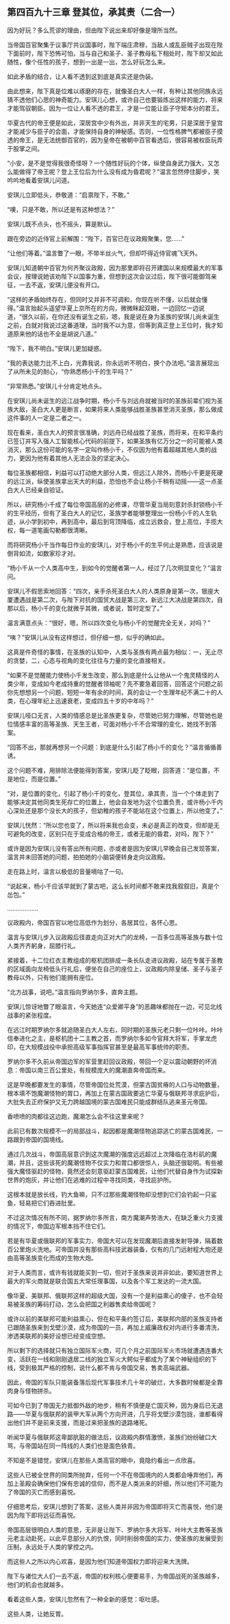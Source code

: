## 第四百九十三章 登其位，承其责（二合一）
因为好玩？多么荒谬的理由，但由陛下说出来却好像是理所当然。

当帝国百官聚集于议事厅共议国事时，陛下端庄肃穆，当敌人或乱臣贼子出现在陛下面前时，陛下恐怖可怕，当与自己和圣子、圣子教母私下相处时，陛下却又如此随性，像个任性的孩子，想到一出是一出，怎么好玩怎么来。

如此矛盾的结合，让人看不透到这到底是真实还是伪装。

由此想来，陛下真是位难以琢磨的存在，就像圣白大人一样，有种让其他同族永远猜不透他们心思的神奇能力。安琪儿心想，或许自己也要锻炼出这样的能力，将来才能驾驭朝臣。因为一位让人看不透的君王，才是一位能让臣子守矩本分的君王。

华夏古代的帝王便是如此，深居宫中少有外出，并非天生的宅男，只是深居于皇宫才能减少与臣子的会面，才能保持自身的神秘感。否则，一位性格脾气都被臣子摸透的帝王，是无法统御百官的，因为皇帝在被朝中百官看透后，很容易被权臣玩弄于股掌之间。

“小安，是不是觉得我很奇怪呀？一个随性好玩的个体，纵使自身武力强大，又怎么能做得了帝王呢？登上王位后为什么没有成为昏君呢？”温言忽然停住脚步，笑吟吟地看着安琪儿问道。

安琪儿立即低头，恭敬道：“启禀陛下，不敢。”

“噢，只是不敢，所以还是有这种想法？”

安琪儿既不点头，也不摇头，算是默认。

跟在旁边的近侍官上前解围：“陛下，百官已在议政殿聚集，您……”

“让他们等着。”温言瞥了一眼，不带半丝火气，但却吓得近侍官魂飞天外。

安琪儿知道朝中百官为何齐聚议政殿，因为那里即将召开建国以来规模最大的军事会议，按理说她该劝陛下以国事为重，但想到这次会议过后，陛下很可能御驾亲征，一去不返，安琪儿便没有开口。

“这样的矛盾始终存在，但同时又并非不可调和，你现在听不懂，以后就会懂得。”温言抬起头遥望华夏上京所在的方向，微微眯起双眼，一边回忆一边说道，“很久以前，在你还没有诞生之前，嗯，我是说在身为圣族的安琪儿尚未诞生之前，白就对我说过这番道理，当时我不以为意，但等到真正登上王位时，我才知道原来他的话也不全是胡说八道。”

“陛下，我不明白。”安琪儿更加疑惑。

“我的表达能力比不上白，光靠我说，你永远听不明白，换个办法吧。”温言展现出了从所未见的耐心，“你熟悉杨小千的生平吗？”

“非常熟悉。”安琪儿十分肯定地点头。

在安琪儿尚未诞生的远江战争时期，杨小千与刘远舟就被当时的圣族前辈们视为圣族大敌，圣白大人更是断言，如果将来人类能够战胜圣族甚至消灭圣族，那么做成这件事的人一定是二者之一。

现在看来，圣白大人的预言很准确，刘远舟已经战胜了圣族，而将来，在和平条约已签订并写入强人工智能核心代码的前提下，如果圣族有亿万分之一的可能被人类消灭，那么这份可能的名字一定叫作杨小千，不仅因为他有着超越其他人类的战力，更因为他有着其他人无法企及的坚定决心。

每位圣族都相信，利益可以打动绝大部分人类，但远江人除外，而杨小千更是死硬的远江派，纵使圣族拿出天大的利益，恐怕也不会让杨小千稍有动摇——这一点圣白大人已经亲自验证。

所以，研究杨小千成了每位帝国高层的必修课，尽管华夏当局刻意封杀封锁杨小千的生平经历，但有了圣白大人的记忆，圣族学者能够整理出一份杨小千的人生轨迹，从小学到初中，再到高中，最后到穹顶降临，成立远救会，登上高位，手揽大权，每一道笔画勾勒都很清晰。

而将研究杨小千当作每日作业的安琪儿，对于杨小千的生平何止是熟悉，应该说是倒背如流，如数家珍才对。

“杨小千从一个人类高中生，到如今的觉醒者第一人，经过了几次明显变化？”温言问。

安琪儿不假思索地回答：“四次，亲手杀死圣白大人的人类原身是第一次，银座大厦遭遇战是第二次，与陛下对抗的国贸大战是第三次，新远江大决战是第四次，自那以后，杨小千的变化就微乎其微，或者说，暂时定型了。”

温言满意点头：“很好，嗯，所以四次变化与杨小千的觉醒完全无关，对吗？”

“咦？”安琪儿从没有这样想过，但仔细一想，似乎的确如此。

这真是件奇怪的事情，在圣族的认知中，人类与圣族有两点最为相似：一，无止尽的贪婪，二，心态与视角的变化往往与力量的变化直接相关。

“如果不是觉醒能力使杨小千发生改变，那么到底是什么让他从一个鬼灵精怪的人类少年，变成如今老成持重的觉醒者领袖呢？先不要急着回答，回答这个问题之前你先想想另一个问题，短短一年有余的时间，真的会让一个生理年纪不满二十的人类，在心理年纪上迅速衰老，变成四五十岁的中年吗？”

安琪儿哑口无言，人类的情感总是比圣族更复杂，尽管她已努力理解，尽管她也是位情感丰富的高等圣族、天生王者，可面对杨小千不合常理的变化，她找不到答案。

“回答不出，那就再想另一个问题：到底是什么引起了杨小千的变化？”温言循循善诱。

这个问题不难，用排除法便能得到答案，安琪儿眨了眨眼，回答道：“是位置，不是地位，而是位置。”

“对，是位置的变化，引起了杨小千的变化，登其位，承其责，当一个个体走到了能够决定其他同类生死存亡的位置上，他会自发地为这个位置负责，或许杨小千内心深处还是那个没长大的孩子，但幼稚的孩子不能站在这个位置上，所以他变了。”

安琪儿恍然：“所以您也变了，所以将来我也会变，未必是真正的改变，但却是无可避免的改变，区别只在于变成合格的帝王，或者无能的昏君，对吗，陛下？”

或许是因为安琪儿没有答出所有问题，亦或者是因为安琪儿早晚会自己发现答案，温言并未回答她的问题，拍拍她的小脑袋便转身走向议政殿。

走在路上时，温言以极低的音量嘀咕了一句。

“说起来，杨小千应该早就到了蒙古吧，这么长时间都不敢来找我叙叙旧，真是个怂包。”

………………

议政殿内，帝国百官以地位高低作为划分，各居其位，各怀心思。

温言与安琪儿步入议政殿后径直走向正对大门的龙椅，一百多位高等圣族与数十位人类齐齐躬身，屈膝行礼。

紧接着，十二位红衣主教组成的枢机团排成一条长队走进议政殿，站在专属于圣教的区域面向龙椅低头行礼后，便坐在自己的座位上，议政殿内除皇储、圣子与圣子教母以外，只有他们能拥有座位。

“北方战事，说吧。”温言指向罗纳尔多，直奔主题。

安琪儿惊讶地瞥了眼温言，今天她连“众爱卿平身”的恶趣味都抛在一边，可见北线战事的紧张程度。

在远江时期罗纳尔多就追随圣白大人左右，同时期的圣族元老只剩一位咔咔。咔咔信奉进化之主，是枢机团十二主教之首，而罗纳尔多如今官拜大将军，手掌龙虎印，在大规模战役中承担高级军事指挥官甚至是最高军事统帅的职责。

罗纳尔多不久前从帝国边军的军营里赶回议政殿，带回一个足以震动朝野的坏消息：帝国以南三百公里处，有规模庞大的魔潮直奔帝国而来。

这是早晚都要发生的事情，尽管帝国位处荒漠，但蒙古国贫瘠的人口与动物数量，根本填不饱魔潮怪物的胃口，再加上在蒙古国政要逃亡华夏与俄联邦寻求庇护后，大批失去正府保护又无力跨越国境的蒙古国难民只能成群结队逃来圣元帝国。

香喷喷的肉都往这边跑，魔潮怎么会不往这里来呢？

此前已有数次规模不一的局部战斗，起因都是魔潮怪物追踪逃亡的蒙古国难民，一路跟到帝国的国境线。

通过几次战斗，帝国高层意识到这次魔潮的强度远远超过上次降临在洛杉矶的魔潮，并且，这些该死的魔潮怪物不仅实力和胃口都很惊人，头脑还很聪明。有些被强大魔怪驱赶的怪物，竟然还会刻意驱赶蒙古国难民，让他们代替自身作为试探新世界的炮灰，并让他们在逃难的过程中寻找同类，寻找庇护所。

这根本就是放长线，钓大鱼嘛，只不过那些魔潮怪物却没想到它们会钓起一只鲨鱼，轻易把它们吞进肚里。

不过这次情况有所不同，据罗纳尔多所言，南方魔潮声势浩大，在缺乏重火力支援的情况下，帝国边军根本挡不住它们。

若是有华夏或俄联邦的军事实力，帝国大可以在发现魔潮后直接发射导弹，隔着数百公里炮火洗地。可帝国并没有那些高科技武器装备，仅有的几门远射程大炮还是由高等圣族变化而成的生物大炮。

对于人类而言，或许有钱就能买到一切，但对于圣族来说并非如此，要知道世界上最大的军火商就是联合国五大常任理事国，以及各个军工发达的一流大国。

像华夏、美联邦、俄联邦这样的超级大国，没有一个是利益熏心的傻子，也不会轻易被圣族的筹码打动，怎么会把国之利器售卖给帝国呢？

或许以前的美联邦可能利益熏心，但在和平条约签订后，美联邦内部的圣族支持者已跟随圣族来到戈壁沙漠，成为帝国的一员，再加上威廉政权对内进行多番清洗，渗透美联邦的美好设想已经变成空想。

所以剩下的选择就只有独立国际军火商，可几个月之前国际军火市场就遭遇连番大变，活跃在一线和刚刚退居二线的独立军火大鳄似乎都成为了某个神秘组织的下线，受到极其严格的控制，说什么都不肯与帝国交易，售卖高端武器。

因此，帝国的军队只能装备落后现代军事技术几十年的破烂，大多数时候都是全靠肉身与怪物拼杀。

可如今已到了帝国无力抵御外敌的地步，稍有不慎便是亡国灭种，因为身后已无退路——华夏与俄联邦的装甲大军从两个方向开进，几乎将戈壁沙漠包拢，谁都看得出他们并不是前来支援，而是过来把圣族的退路堵死。

听闻华夏与俄联邦这卑鄙肮脏的做法后，议政殿内群情激愤，圣族们纷纷破口大骂，与帝国站在同一阵线的人类们也是面色铁青。

不知是不是错觉，安琪儿在那些人类高官的眼中，竟隐约看出一点欣喜。

这些人已被全世界的同类所抛弃，任何一个不在帝国境内的人类都会唾弃他们，再加上圣殿会确保他们保有忠诚的信仰，而不是人类派来的奸细，所以他们不可能为了帝国的灭亡而感到喜悦。

仔细思考后，安琪儿想到了答案，这些人类并非因为帝国即将灭亡而喜悦，他们是因为陛下即将远征而喜悦。

帝国高层很明白人类的意思，无非是让陛下、罗纳尔多大将军、咔咔大主教等圣族元老主动赴死，以此平息部分人的仇恨，同时削弱帝国的实力，使圣族的发展受到压制，永远处于人类的掌控之内。

而这些人之所以内心欢喜，是因为他们知道帝国权力即将迎来大洗牌。

陛下与诸位大人们一去不返，帝国的权利核心便要易手，为帝国战死的圣族越多，他们的机会也就越多。

看着这些人类，安琪儿忽然有了一种全新的感觉：呕吐感。

这些人类，让她反胃。

